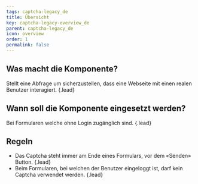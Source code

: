 ```yaml
---
tags: captcha-legacy_de
title: Übersicht
key: captcha-legacy-overview_de
parent: captcha-legacy_de
icon: overview
order: 1
permalink: false  
---
```


## Was macht die Komponente?
Stellt eine Abfrage um sicherzustellen, dass eine Webseite mit einen realen Benutzer interagiert. {.lead}

## Wann soll die Komponente eingesetzt werden? 
Bei Formularen welche ohne Login zugänglich sind. {.lead}

## Regeln
* Das Captcha steht immer am Ende eines Formulars, vor dem «Senden» Button. {.lead}
* Beim Formularen, bei welchen der Benutzer eingeloggt ist, darf kein Captcha verwendet werden. {.lead}